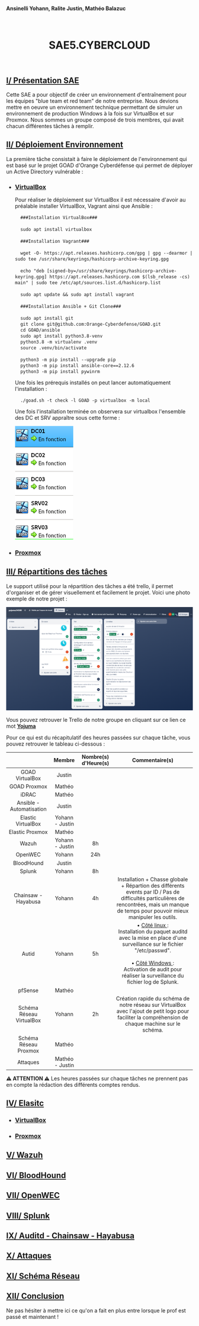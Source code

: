 #### Ansinelli Yohann, Ralite Justin, Mathéo Balazuc

<br />

# <center>SAE5.CYBERCLOUD</center>

<br />

## <b><u>I/ Présentation SAE</u></b>

Cette SAE a pour objectif de créer un environnement d'entraînement pour les équipes "blue team et red team" de notre entreprise. Nous devions mettre en oeuvre un environnement technique permettant de simuler un environnement de production Windows à la fois sur VirtualBox et sur Proxmox. Nous sommes un groupe composé de trois membres, qui avait chacun différentes tâches à remplir. 

## <b><u>II/ Déploiement Environnement</u></b>

La première tâche consistait à faire le déploiement de l'environnement qui est basé sur le projet GOAD d'Orange Cyberdéfense qui permet de déployer un Active Directory vulnérable :

* ### <u><b> VirtualBox </b></u>

    Pour réaliser le déploiement sur VirtualBox il est nécessaire d'avoir au préalable installer VirtualBox, Vagrant ainsi que Ansible :

        ###Installation VirtualBox###

        sudo apt install virtualbox

        ###Installation Vagrant###

        wget -O- https://apt.releases.hashicorp.com/gpg | gpg --dearmor | sudo tee /usr/share/keyrings/hashicorp-archive-keyring.gpg

        echo "deb [signed-by=/usr/share/keyrings/hashicorp-archive-keyring.gpg] https://apt.releases.hashicorp.com $(lsb_release -cs) main" | sudo tee /etc/apt/sources.list.d/hashicorp.list

        sudo apt update && sudo apt install vagrant 
        
        ###Installation Ansible + Git Clone###

        sudo apt install git
        git clone git@github.com:Orange-Cyberdefense/GOAD.git
        cd GOAD/ansible
        sudo apt install python3.8-venv
        python3.8 -m virtualenv .venv
        source .venv/bin/activate

        python3 -m pip install --upgrade pip
        python3 -m pip install ansible-core==2.12.6
        python3 -m pip install pywinrm

    Une fois les prérequis installés on peut lancer automatiquement l'installation : 

        ./goad.sh -t check -l GOAD -p virtualbox -m local

    Une fois l'installation terminée on observera sur virtualbox l'ensemble des DC et SRV appraître sous cette forme :

    ![Alt text](Photo_SAECLOUDCYBER\VirtualBox.png)

* ### <u><b> Proxmox </b></u>

## <b><u>III/ Répartitions des tâches</u></b>

Le support utilisé pour la répartition des tâches a été trello, il permet d'organiser et de gérer visuellement et facilement le projet. Voici une photo exemple de notre projet : 

![Alt text](Photo_SAECLOUDCYBER\Trello.png)

Vous pouvez retrouver le Trello de notre groupe en cliquant sur ce lien ce mot **[Yojuma](https://trello.com/invite/b/7TZ5XEJ0/ATTI6f183bf588a9821f81585e399a62ff8dED5283D7/yojuma34500)**

Pour ce qui est du récapitulatif des heures passées sur chaque tâche, vous pouvez retrouver le tableau ci-dessous :

|       |   <center>Membre</center>    |   <center>Nombre(s) d'Heure(s)</center>    |   <center>Commentaire(s)</center>    |
|---    |:-:    |:-:    |:-:    |
|<center>GOAD VirtualBox</center>       |   Justin    |       |       |
|<center>GOAD Proxmox</center>       |   Mathéo    |       |       |
|<center>iDRAC</center>       |   Mathéo    |       |       |
|<center>Ansible - Automatisation</center>       |    Justin   |       |       |
|<center>Elastic VirtualBox</center>       |    Yohann - Justin   |       |       |
|<center>Elastic Proxmox</center>       |   Mathéo    |       |       |
|<center>Wazuh</center>       |   Yohann - Justin    |    8h   |       |
|<center>OpenWEC</center>       |   Yohann    |   24h    |       |
|<center>BloodHound</center>       |   Justin    |       |       |
|<center>Splunk</center>       |   Yohann    |   8h    |       |
|<center>Chainsaw - Hayabusa</center>       |   Yohann    |    4h   |   Installation + Chasse globale + Répartion des différents events par ID / Pas de difficultés particulières de rencontrées, mais un manque de temps pour pouvoir mieux manipuler les outils.    |
|<center>Autid</center>       |   Yohann    |   5h    | • <u>Côté linux </u> :<br/> Installation du paquet auditd avec la mise en place d'une surveillance sur le fichier "/etc/passwd". <br/><br/>• <u>Côté Windows </u> :<br/> Activation de audit pour réaliser la surveillance du fichier log de Splunk.  |
|<center>pfSense</center>       |    Mathéo   |       |       |
|<center>Schéma Réseau VirtualBox</center>       |    Yohann   |   2h    |   Création rapide du schéma de notre réseau sur VirtualBox avec l'ajout de petit logo pour faciliter la compréhension de chaque machine sur le schéma.    |
|<center>Schéma Réseau Proxmox</center>       |    Mathéo   |       |       |
|<center>Attaques</center>       |    Mathéo - Justin   |       |       |

**⚠️ ATTENTION ⚠️** Les heures passées sur chaque tâches ne prennent pas en compte la rédaction des différents comptes rendus. 
    
## <b><u>IV/ Elasitc</u></b>

* ### <u><b> VirtualBox </b></u>

* ### <u><b> Proxmox </b></u>

## <b><u>V/ Wazuh</u></b>

## <b><u>VI/ BloodHound</u></b>

## <b><u>VII/ OpenWEC</u></b>

## <b><u>VIII/ Splunk</u></b>

## <b><u>IX/ Auditd - Chainsaw - Hayabusa</u></b>

## <b><u>X/ Attaques</u></b>

## <b><u>XI/ Schéma Réseau</u></b>

## <b><u>XII/ Conclusion</u></b>

Ne pas hésiter à mettre ici ce qu'on a fait en plus entre lorsque le prof est passé et maintenant !






